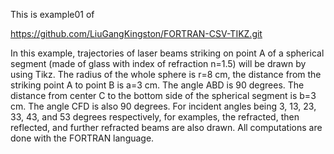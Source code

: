 This is example01 of 

https://github.com/LiuGangKingston/FORTRAN-CSV-TIKZ.git

In this example, trajectories of laser beams striking on point A of a spherical segment (made of glass with index of refraction n=1.5) will be drawn by using Tikz. The radius of the whole sphere is r=8 cm, the distance from the striking point A to point B is a=3 cm. The angle ABD is 90 degrees. The distance from center C to the bottom side of the spherical segment is b=3 cm. The angle CFD is also 90 degrees. For incident angles being 3, 13, 23, 33, 43, and 53 degrees respectively, for examples, the refracted, then reflected, and further refracted beams are also drawn. All computations are done with the FORTRAN language.
